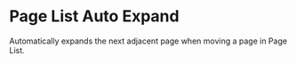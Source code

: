 # Page List Auto Expand

Automatically expands the next adjacent page when moving a page in Page List.
